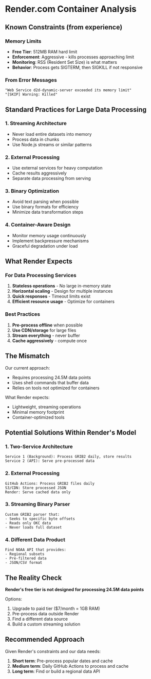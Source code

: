 # Render.com Container Analysis

## Known Constraints (from experience)

### Memory Limits
- **Free Tier**: 512MB RAM hard limit
- **Enforcement**: Aggressive - kills processes approaching limit
- **Monitoring**: RSS (Resident Set Size) is what matters
- **Behavior**: Process gets SIGTERM, then SIGKILL if not responsive

### From Error Messages
```
"Web Service d2d-dynamic-server exceeded its memory limit"
"[SKIP] Warning: Killed"
```

## Standard Practices for Large Data Processing

### 1. Streaming Architecture
- Never load entire datasets into memory
- Process data in chunks
- Use Node.js streams or similar patterns

### 2. External Processing
- Use external services for heavy computation
- Cache results aggressively
- Separate data processing from serving

### 3. Binary Optimization
- Avoid text parsing when possible
- Use binary formats for efficiency
- Minimize data transformation steps

### 4. Container-Aware Design
- Monitor memory usage continuously
- Implement backpressure mechanisms
- Graceful degradation under load

## What Render Expects

### For Data Processing Services
1. **Stateless operations** - No large in-memory state
2. **Horizontal scaling** - Design for multiple instances
3. **Quick responses** - Timeout limits exist
4. **Efficient resource usage** - Optimize for containers

### Best Practices
1. **Pre-process offline** when possible
2. **Use CDN/storage** for large files
3. **Stream everything** - never buffer
4. **Cache aggressively** - compute once

## The Mismatch

Our current approach:
- Requires processing 24.5M data points
- Uses shell commands that buffer data
- Relies on tools not optimized for containers

What Render expects:
- Lightweight, streaming operations
- Minimal memory footprint
- Container-optimized tools

## Potential Solutions Within Render's Model

### 1. Two-Service Architecture
```
Service 1 (Background): Process GRIB2 daily, store results
Service 2 (API): Serve pre-processed data
```

### 2. External Processing
```
GitHub Actions: Process GRIB2 files daily
S3/CDN: Store processed JSON
Render: Serve cached data only
```

### 3. Streaming Binary Parser
```
Custom GRIB2 parser that:
- Seeks to specific byte offsets
- Reads only OKC data
- Never loads full dataset
```

### 4. Different Data Product
```
Find NOAA API that provides:
- Regional subsets
- Pre-filtered data
- JSON/CSV format
```

## The Reality Check

**Render's free tier is not designed for processing 24.5M data points**

Options:
1. Upgrade to paid tier ($7/month = 1GB RAM)
2. Pre-process data outside Render
3. Find a different data source
4. Build a custom streaming solution

## Recommended Approach

Given Render's constraints and our data needs:

1. **Short term**: Pre-process popular dates and cache
2. **Medium term**: Daily GitHub Actions to process and cache
3. **Long term**: Find or build a regional data API
